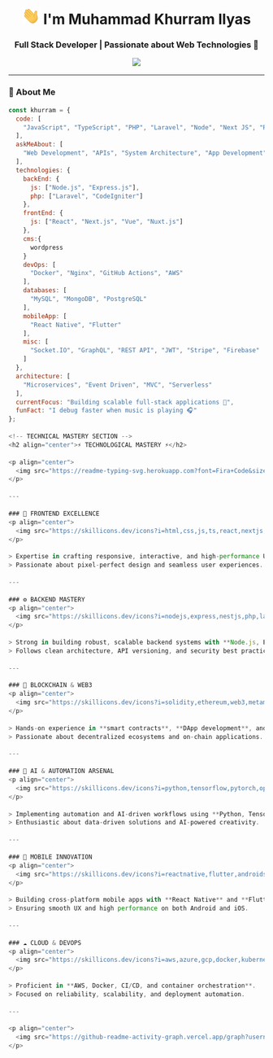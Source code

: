 <!-- PROFILE HEADER -->
<h1 align="center">
  <img src="https://raw.githubusercontent.com/ABSphreak/ABSphreak/master/gifs/Hi.gif" width="35">
  I'm Muhammad Khurram Ilyas
</h1>

<h3 align="center">Full Stack Developer | Passionate about Web Technologies 🚀</h3>

<p align="center">
  <a href="https://github.com/khurram753">
    <img src="https://readme-typing-svg.herokuapp.com?font=Fira+Code&size=22&duration=2500&pause=1000&color=00F5FF&center=true&vCenter=true&width=600&lines=Full+Stack+Developer;Laravel+%7C+Node.js+%7C+React+%7C+Next.js;Clean+Code+%26+Modern+Architecture;Always+Learning+New+Things">
  </a>
</p>

---

### 🧠 About Me

```js
const khurram = {
  code: [
    "JavaScript", "TypeScript", "PHP", "Laravel", "Node", "Next JS", "React JS", "Vue JS", "Wordpress", "Nuxt.js"
  ],
  askMeAbout: [
    "Web Development", "APIs", "System Architecture", "App Development"
  ],
  technologies: {
    backEnd: {
      js: ["Node.js", "Express.js"],
      php: ["Laravel", "CodeIgniter"]
    },
    frontEnd: {
      js: ["React", "Next.js", "Vue", "Nuxt.js"]
    },
    cms:{
      wordpress
    }
    devOps: [
      "Docker", "Nginx", "GitHub Actions", "AWS"
    ],
    databases: [
      "MySQL", "MongoDB", "PostgreSQL"
    ],
    mobileApp: [
      "React Native", "Flutter"
    ],
    misc: [
      "Socket.IO", "GraphQL", "REST API", "JWT", "Stripe", "Firebase"
    ]
  },
  architecture: [
    "Microservices", "Event Driven", "MVC", "Serverless"
  ],
  currentFocus: "Building scalable full-stack applications 🚀",
  funFact: "I debug faster when music is playing 🎧"
};

<!-- TECHNICAL MASTERY SECTION -->
<h2 align="center">⚡ TECHNOLOGICAL MASTERY ⚡</h2>

<p align="center">
  <img src="https://readme-typing-svg.herokuapp.com?font=Fira+Code&size=22&duration=2500&pause=1000&color=00F5FF&center=true&vCenter=true&width=500&lines=🎯+Frontend+Excellence;⚙️+Backend+Mastery;🔗+Blockchain+%26+Web3;🤖+AI+%26+Automation+Arsenal;📱+Mobile+Innovation;☁️+Cloud+%26+DevOps">
</p>

---

### 🎯 FRONTEND EXCELLENCE
<p align="center">
  <img src="https://skillicons.dev/icons?i=html,css,js,ts,react,nextjs,vue,nuxtjs,tailwind,bootstrap,sass,webpack,vite&perline=8" />
</p>

> Expertise in crafting responsive, interactive, and high-performance UIs using **React, Next.js, Vue.js**, and **Tailwind CSS**.  
> Passionate about pixel-perfect design and seamless user experiences.

---

### ⚙️ BACKEND MASTERY
<p align="center">
  <img src="https://skillicons.dev/icons?i=nodejs,express,nestjs,php,laravel,graphql,nginx,mysql,postgres,mongodb,redis&perline=8" />
</p>

> Strong in building robust, scalable backend systems with **Node.js, Express, NestJS**, and **Laravel**.  
> Follows clean architecture, API versioning, and security best practices.

---

### 🔗 BLOCKCHAIN & WEB3
<p align="center">
  <img src="https://skillicons.dev/icons?i=solidity,ethereum,web3,metamask,ipfs,polygon,bsc&perline=8" />
</p>

> Hands-on experience in **smart contracts**, **DApp development**, and **crypto wallet integrations (MetaMask, WalletConnect)**.  
> Passionate about decentralized ecosystems and on-chain applications.

---

### 🤖 AI & AUTOMATION ARSENAL
<p align="center">
  <img src="https://skillicons.dev/icons?i=python,tensorflow,pytorch,opencv,selenium,fastapi&perline=8" />
</p>

> Implementing automation and AI-driven workflows using **Python, TensorFlow**, and **OpenCV**.  
> Enthusiastic about data-driven solutions and AI-powered creativity.

---

### 📱 MOBILE INNOVATION
<p align="center">
  <img src="https://skillicons.dev/icons?i=reactnative,flutter,androidstudio,xcode,firebase&perline=8" />
</p>

> Building cross-platform mobile apps with **React Native** and **Flutter**.  
> Ensuring smooth UX and high performance on both Android and iOS.

---

### ☁️ CLOUD & DEVOPS
<p align="center">
  <img src="https://skillicons.dev/icons?i=aws,azure,gcp,docker,kubernetes,githubactions,jenkins,linux&perline=8" />
</p>

> Proficient in **AWS, Docker, CI/CD, and container orchestration**.  
> Focused on reliability, scalability, and deployment automation.

---

<p align="center">
  <img src="https://github-readme-activity-graph.vercel.app/graph?username=Hassan663&theme=react-dark&hide_border=true&area=true" />
</p>

